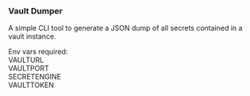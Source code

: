 ### Vault Dumper

A simple CLI tool to generate a JSON dump of all secrets contained in a vault instance.

Env vars required:  
VAULTURL  
VAULTPORT  
SECRETENGINE  
VAULTTOKEN

